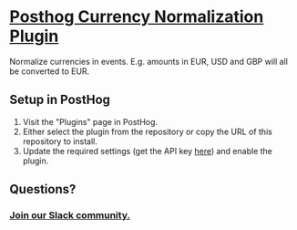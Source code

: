 # [Posthog Currency Normalization Plugin](https://posthog.com/plugins/currency-normalization)

Normalize currencies in events. E.g. amounts in EUR, USD and GBP will all be converted to EUR.

## Setup in PostHog

1. Visit the "Plugins" page in PostHog.
2. Either select the plugin from the repository or copy the URL of this repository to install.
3. Update the required settings (get the API key [here](https://openexchangerates.org/)) and enable the plugin.

## Questions?

### [Join our Slack community.](https://join.slack.com/t/posthogusers/shared_invite/enQtOTY0MzU5NjAwMDY3LTc2MWQ0OTZlNjhkODk3ZDI3NDVjMDE1YjgxY2I4ZjI4MzJhZmVmNjJkN2NmMGJmMzc2N2U3Yjc3ZjI5NGFlZDQ)
